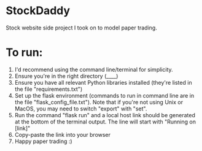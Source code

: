 # StockDaddy
Stock website side project I took on to model paper trading.

# To run:
1. I'd recommend using the command line/terminal for simplicity.
2. Ensure you're in the right directory (____)
3. Ensure you have all relevant Python libraries installed (they're listed in the file "requirements.txt")
4. Set up the flask environment (commands to run in command line are in the file "flask_config_file.txt"). Note that if you're not using Unix or MacOS, you may need to switch "export" with "set".
5. Run the command "flask run" and a local host link should be generated at the bottom of the terminal output. The line will start with "Running on [link]"
6. Copy-paste the link into your browser
7. Happy paper trading :)
